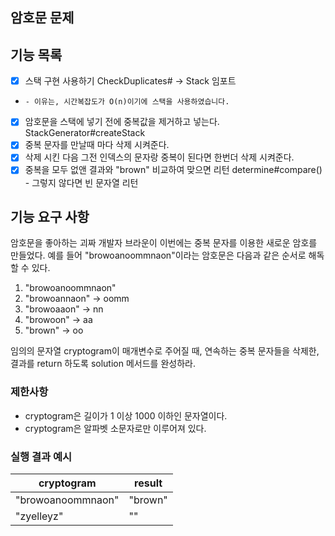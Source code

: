 ## 암호문 문제

## 기능 목록
- [x] 스택 구현 사용하기 CheckDuplicates# -> Stack 임포트
- 
      - 이유는, 시간복잡도가 O(n)이기에 스택을 사용하였습니다.
- [x] 암호문을 스택에 넣기 전에 중복값을 제거하고 넣는다. StackGenerator#createStack
- [x] 중복 문자를 만날때 마다 삭제 시켜준다.
- [x] 삭제 시킨 다음 그전 인덱스의 문자랑 중복이 된다면 한번더 삭제 시켜준다.
- [x] 중복을 모두 없앤 결과와 "brown" 비교하여 맞으면 리턴 determine#compare()
  <br/>  - 그렇지 않다면 빈 문자열 리턴  

## 기능 요구 사항

암호문을 좋아하는 괴짜 개발자 브라운이 이번에는 중복 문자를 이용한 새로운 암호를 만들었다. 
예를 들어 "browoanoommnaon"이라는 암호문은 다음과 같은 순서로 해독할 수 있다.
    
1. "browoanoommnaon"
2. "browoannaon" -> oomm
3. "browoaaon"   -> nn
4. "browoon"     -> aa
5. "brown"       -> oo

임의의 문자열 cryptogram이 매개변수로 주어질 때, 
연속하는 중복 문자들을 삭제한, 결과를 return 하도록 solution 메서드를 완성하라.

### 제한사항

- cryptogram은 길이가 1 이상 1000 이하인 문자열이다.
- cryptogram은 알파벳 소문자로만 이루어져 있다.

### 실행 결과 예시

| cryptogram | result |
| --- | --- |
| "browoanoommnaon" | "brown" |
| "zyelleyz" | "" |
